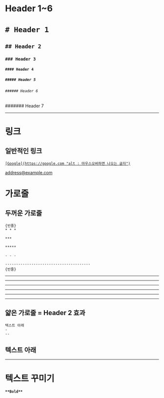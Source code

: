 # Header 1~6
# `# Header 1`
## `## Header 2`
### `### Header 3`
#### `#### Header 4`
##### `##### Header 5`
###### `###### Header 6`
####### Header 7

---

# 링크
## 일반적인 링크
[`[Google](https://google.com "alt : 마우스오버하면 나오는 글자")`](https://google.com "alt : 마우스오버하면 나오는 글자")  

address@example.com

# 가로줄

## 두꺼운 가로줄
```
{빈줄}
* * *

***

*****

- - -

---------------------------------------
{빈줄}
```

* * *
***
*****
- - -
---
---------------------------------------

## 얇은 가로줄 = Header 2 효과
```
텍스트 아래
-
--
```

텍스트 아래
-


---
# 텍스트 꾸미기
**`**Bold**`**
